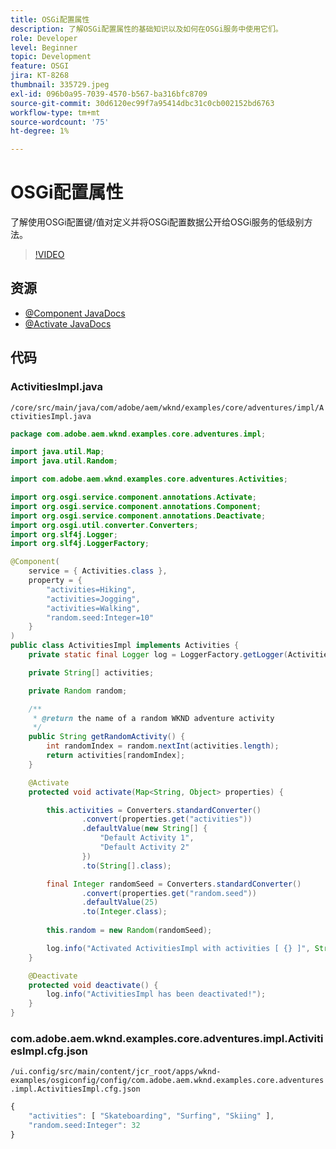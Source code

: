 ```yaml
---
title: OSGi配置属性
description: 了解OSGi配置属性的基础知识以及如何在OSGi服务中使用它们。
role: Developer
level: Beginner
topic: Development
feature: OSGI
jira: KT-8268
thumbnail: 335729.jpeg
exl-id: 096b0a95-7039-4570-b567-ba316bfc8709
source-git-commit: 30d6120ec99f7a95414dbc31c0cb002152bd6763
workflow-type: tm+mt
source-wordcount: '75'
ht-degree: 1%

---
```


# OSGi配置属性

了解使用OSGi配置键/值对定义并将OSGi配置数据公开给OSGi服务的低级别方法。

>[!VIDEO](https://video.tv.adobe.com/v/335729?quality=12&learn=on)

## 资源

+ [@Component JavaDocs](https://javadoc.io/doc/com.adobe.aem/aem-sdk-api/latest/org/osgi/service/component/annotations/Component.html)
+ [@Activate JavaDocs](https://javadoc.io/static/com.adobe.aem/aem-sdk-api/2021.7.5658.20210723T140305Z-210600/org/osgi/service/component/annotations/Activate.html)

## 代码

### ActivitiesImpl.java

`/core/src/main/java/com/adobe/aem/wknd/examples/core/adventures/impl/ActivitiesImpl.java`

```java
package com.adobe.aem.wknd.examples.core.adventures.impl;

import java.util.Map;
import java.util.Random;

import com.adobe.aem.wknd.examples.core.adventures.Activities;

import org.osgi.service.component.annotations.Activate;
import org.osgi.service.component.annotations.Component;
import org.osgi.service.component.annotations.Deactivate;
import org.osgi.util.converter.Converters;
import org.slf4j.Logger;
import org.slf4j.LoggerFactory;

@Component(
    service = { Activities.class },
    property = {
        "activities=Hiking",
        "activities=Jogging",
        "activities=Walking",
        "random.seed:Integer=10"
    }
)
public class ActivitiesImpl implements Activities {
    private static final Logger log = LoggerFactory.getLogger(ActivitiesImpl.class);

    private String[] activities;

    private Random random;

    /**
     * @return the name of a random WKND adventure activity
     */
    public String getRandomActivity() {
        int randomIndex = random.nextInt(activities.length);
        return activities[randomIndex];
    }    

    @Activate
    protected void activate(Map<String, Object> properties) {

        this.activities = Converters.standardConverter()
                .convert(properties.get("activities"))
                .defaultValue(new String[] { 
                    "Default Activity 1",
                    "Default Activity 2"
                })
                .to(String[].class);

        final Integer randomSeed = Converters.standardConverter()
                .convert(properties.get("random.seed"))
                .defaultValue(25)
                .to(Integer.class);   
        
        this.random = new Random(randomSeed);

        log.info("Activated ActivitiesImpl with activities [ {} ]", String.join(", ", this.activities));
    }

    @Deactivate
    protected void deactivate() {
        log.info("ActivitiesImpl has been deactivated!");
    }
}
```

### com.adobe.aem.wknd.examples.core.adventures.impl.ActivitiesImpl.cfg.json

`/ui.config/src/main/content/jcr_root/apps/wknd-examples/osgiconfig/config/com.adobe.aem.wknd.examples.core.adventures.impl.ActivitiesImpl.cfg.json`

```javascript
{
    "activities": [ "Skateboarding", "Surfing", "Skiing" ],
    "random.seed:Integer": 32
}
```
